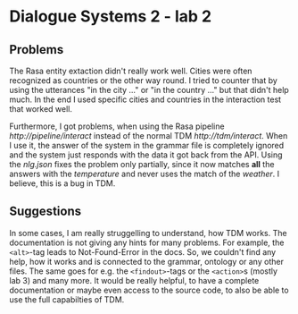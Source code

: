 # Dialogue Systems 2 - lab 2
## Problems
The Rasa entity extaction didn't really work well. Cities were often recognized as countries or the other way round. I tried to counter that by using the utterances "in the city ..." or "in the country ..." but that didn't help much. In the end I used specific cities and countries in the interaction test that worked well.

Furthermore, I got problems, when using the Rasa pipeline *http://pipeline/interact* instead of the normal TDM  *http://tdm/interact*. When I use it, the answer of the system in the grammar file is completely ignored and the system just responds with the data it got back from the API. Using the *nlg.json* fixes the problem only partially, since it now matches **all** the answers with the *temperature*  and never uses the match of the *weather*. I believe, this is a bug in TDM.

## Suggestions
In some cases, I am really struggelling to understand, how TDM works. The documentation is not giving any hints for many problems. For example, the `<alt>`-tag leads to Not-Found-Error in the docs. So, we couldn't find any help, how it works and is connected to the grammar, ontology or any other files. The same goes for e.g. the `<findout>`-tags or the `<action>`s (mostly lab 3) and many more. It would be really helpful, to have a complete documentation or maybe even access to the source code, to also be able to use the full capabilties of TDM. 